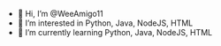 - 👋 Hi, I’m @WeeAmigo11
- 👀 I’m interested in Python, Java, NodeJS, HTML
- 🌱 I’m currently learning Python, Java, NodeJS, HTML
